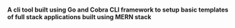 #### A cli tool built using Go and Cobra CLI framework to setup basic templates of full stack applications built using MERN stack